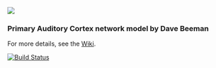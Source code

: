 
![](http://www.opensourcebrain.org/attachments/download/87/AC_cells_s.png)

### Primary Auditory Cortex network model by Dave Beeman

For more details, see the [Wiki](http://www.comodl.org/projects/acnet2/wiki/Wiki).

[![Build Status](https://travis-ci.org/OpenSourceBrain/ACnet2.svg)](https://travis-ci.org/OpenSourceBrain/ACnet2)
